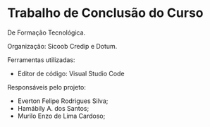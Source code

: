 # Trabalho de Conclusão do Curso
De Formação Tecnológica.

Organização: Sicoob Credip  e Dotum.

Ferramentas utilizadas: 
* Editor de código: Visual Studio Code

Responsáveis pelo projeto:
* Everton Felipe Rodrigues Silva;
* Hamábily A. dos Santos;
* Murilo Enzo de Lima Cardoso;